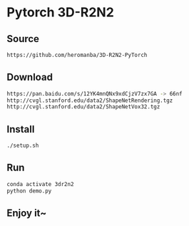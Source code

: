 # Pytorch 3D-R2N2

## Source

```bash
https://github.com/heromanba/3D-R2N2-PyTorch
```

## Download

```bash
https://pan.baidu.com/s/12YK4mnQNx9xdCjzV7zx7GA -> 66nf
http://cvgl.stanford.edu/data2/ShapeNetRendering.tgz
http://cvgl.stanford.edu/data2/ShapeNetVox32.tgz
```

## Install

```bash
./setup.sh
```

## Run

```bash
conda activate 3dr2n2
python demo.py
```

## Enjoy it~


